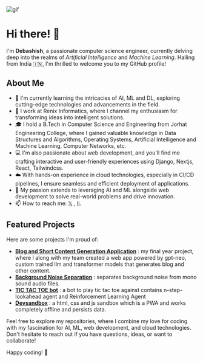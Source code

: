 ![gif](https://media.giphy.com/media/j7k6JOp8LufhXspVfu/giphy.gif)

# Hi there! 👋

I'm **Debashish**, a passionate computer science engineer, currently delving deep into the realms of *Artificial Intelligence* and *Machine Learning*. Hailing from India 🇮🇳, I'm thrilled to welcome you to my GitHub profile!

## About Me

- 🌱 I'm currently learning the intricacies of AI, ML and DL, exploring cutting-edge technologies and advancements in the field.
- 💼 I work at Renix Informatics, where I channel my enthusiasm for transforming ideas into intelligent solutions.
- 🎓 I hold a B.Tech in Computer Science and Engineering from Jorhat Engineering College, where I gained valuable knowledge in Data Structures and Algorithms, Operating Systems, Artificial Intelligence and Machine Learning, Computer Networks, etc.
- 💻 I'm also passionate about web development, and you'll find me crafting interactive and user-friendly experiences using Django, Nextjs, React, Tailwindcss.
- ☁️ With hands-on experience in cloud technologies, especially in CI/CD pipelines, I ensure seamless and efficient deployment of applications.
- 🚀 My passion extends to leveraging AI and ML alongside web development to solve real-world problems and drive innovation.
- 📫 How to reach me: [𝕏](https://twitter.com/Devzard_) , [li](https://www.linkedin.com/in/debashish-gogoi-devzard/).

## Featured Projects

Here are some projects I'm proud of:

- [**Blog and Short Content Generation Application**](https://github.com/Transformers-G5/blog-generation) : my final year project, where I along with my team created a web app powered by gpt-neo, custom trained llm and transformer models that generates blog and other content.
- [**Background Noise Separation**](https://github.com/Devzard/audio-bg-noise-separation) : separates background noise from mono sound audio files.
- [**TIC TAC TOE bot**](https://github.com/Devzard/TicTacToe-AI-bot) : a bot to play tic tac toe against contains n-step-lookahead agent and Reinforcement Learning Agent 
- [**Devsandbox**](https://github.com/Devzard/Devsandbox) : a html, css and js sandbox which is a PWA and works completely offline and persists data.


Feel free to explore my repositories, where I combine my love for coding with my fascination for AI, ML, web development, and cloud technologies. Don't hesitate to reach out if you have questions, ideas, or want to collaborate!

Happy coding! 🚀

